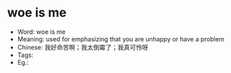# woe is me

- Word: woe is me
- Meaning: used for emphasizing that you are unhappy or have a problem
- Chinese: 我好命苦啊；我太倒霉了；我真可怜呀
- Tags: 
- Eg.: 
